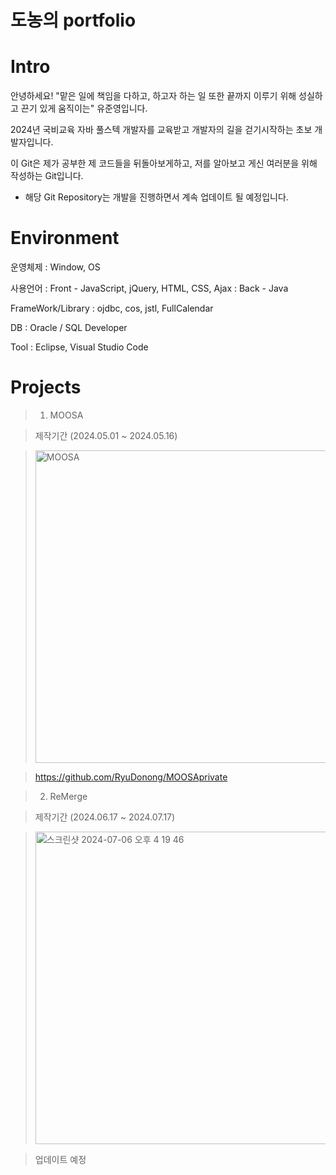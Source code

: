 # 도농의 portfolio

# Intro

안녕하세요! "맡은 일에 책임을 다하고, 하고자 하는 일 또한 끝까지 이루기 위해 성실하고 끈기 있게 움직이는" 유준영입니다. 

2024년 국비교육 자바 풀스텍 개발자를 교육받고 개발자의 길을 걷기시작하는 초보 개발자입니다. 

이 Git은 제가 공부한 제 코드들을 뒤돌아보게하고, 저를 알아보고 게신 여러분을 위해 작성하는 Git입니다. 

- 해당 Git Repository는 개발을 진행하면서 계속 업데이트 될 예정입니다.

# Environment

  운영체제	: Window, OS

  사용언어	: Front - JavaScript, jQuery, HTML, CSS, Ajax : Back - Java 

  FrameWork/Library	: ojdbc, cos, jstl, FullCalendar 

  DB	: Oracle / SQL Developer

  Tool	: Eclipse, Visual Studio Code  
  
# Projects

> 1. MOOSA

> 제작기간 (2024.05.01 ~ 2024.05.16)

> <img width="500" alt="MOOSA" src="https://github.com/RyuDonong/portfolio/assets/168408760/0be6ed6a-cdb3-41aa-a530-39dc4507a02a">

> https://github.com/RyuDonong/MOOSAprivate

> 2. ReMerge

> 제작기간 (2024.06.17 ~ 2024.07.17)

> <img width="500" alt="스크린샷 2024-07-06 오후 4 19 46" src="https://github.com/RyuDonong/portfolio/assets/168408760/c7556d09-070d-41b9-bb08-5aba7294be12">

> 업데이트 예정 
